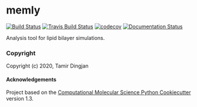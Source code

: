 memly
==============================
[//]: # (Badges)
[![Build Status](https://travis-ci.com/tamir-dingjan/memly.svg?branch=master)](https://travis-ci.com/tamir-dingjan/memly)
[![Travis Build Status](https://travis-ci.com/github/tamir-dingjan/memly.svg?branch=master)](https://travis-ci.com/github/tamir-dingjan/memly)
[![codecov](https://codecov.io/gh/REPLACE_WITH_OWNER_ACCOUNT/memly/branch/master/graph/badge.svg)](https://codecov.io/gh/REPLACE_WITH_OWNER_ACCOUNT/memly/branch/master)
[![Documentation Status](https://readthedocs.org/projects/memly/badge/?version=latest)](https://memly.readthedocs.io/en/latest/?badge=latest)


Analysis tool for lipid bilayer simulations.

### Copyright

Copyright (c) 2020, Tamir Dingjan


#### Acknowledgements
 
Project based on the 
[Computational Molecular Science Python Cookiecutter](https://github.com/molssi/cookiecutter-cms) version 1.3.
